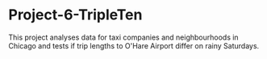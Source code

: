 # Project-6-TripleTen
This project analyses data for taxi companies and neighbourhoods in Chicago and tests if trip lengths to O'Hare Airport differ on rainy Saturdays.
